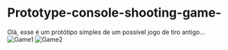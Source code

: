 # Prototype-console-shooting-game-
Olá, esse é um protótipo simples de um possível jogo de tiro antigo...
![Game1](https://i.imgur.com/uH42dBw.png)
![Game2](https://i.imgur.com/uH42dBw.png)
